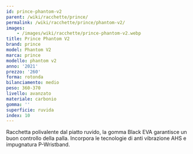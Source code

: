 ```yaml
---
id: prince-phantom-v2
parent: /wiki/racchette/prince/
permalink: /wiki/racchette/prince/phantom-v2/
images:
    - /images/wiki/racchette/prince-phantom-v2.webp
title: Prince Phantom V2
brand: prince
model: Phantom V2
marca: prince
modello: phantom v2
anno: '2021'
prezzo: '260'
forma: rotonda
bilanciamento: medio
peso: 360-370
livello: avanzato
materiale: carbonio
gomma: ''
superficie: ruvida
index: 10
---
```

Racchetta polivalente dal piatto ruvido, la gomma Black EVA garantisce un buon controllo della palla. Incorpora le tecnologie di anti vibrazione AHS e impugnatura P-Wristband.